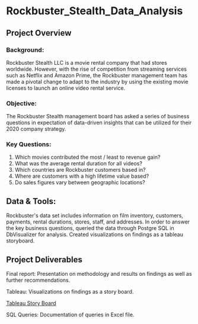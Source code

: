 # Rockbuster_Stealth_Data_Analysis
## Project Overview

### Background: 
Rockbuster Stealth LLC is a movie rental company that had stores worldwide. However, with the rise of competition from streaming services such as Netflix and Amazon Prime, the Rockbuster management team has made a pivotal change to adapt to the industry by using the existing movie licenses to launch an online video rental service. 
### Objective: 
The Rockbuster Stealth management board has asked a series of business questions in expectation of data-driven insights that can be utilized for their 2020 company strategy.

### Key Questions:
1. Which movies contributed the most / least to revenue gain?
2. What was the average rental duration for all videos?
3. Which countries are Rockbuster customers based in?
4. Where are customers with a high lifetime value based?
5. Do sales figures vary between geographic locations?

## Data & Tools:
Rockbuster's data set includes information on film inventory, customers, payments, rental durations, stores, staff, and addresses. 
In order to answer the key business questions, queried the data through Postgre SQL in DbVisualizer for analysis. Created visualizations on findings as a tableau storyboard.

## Project Deliverables
Final report: Presentation on methodology and results on findings as well as further recommendations.

Tableau: Visualizations on findings as a story board.

[Tableau Story Board](https://public.tableau.com/app/profile/jenny.m3993/viz/CFRockbusterProject/TotalRevenuePerFilmGenre)

SQL Queries: Documentation of queries in Excel file.

